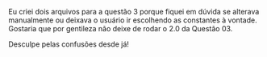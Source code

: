 Eu criei dois arquivos para a questão 3 porque fiquei em dúvida se alterava manualmente
ou deixava o usuário ir escolhendo as constantes à vontade. Gostaria que por gentileza não deixe
de rodar o 2.0 da Questão 03.

Desculpe pelas confusões desde já!

